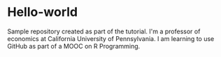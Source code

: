 # Hello-world
Sample repository created as part of the tutorial.
I'm a professor of economics at California University of Pennsylvania.  I am learning to use GitHub as part of a MOOC on R Programming.
